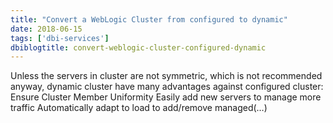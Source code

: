 ```yaml
---
title: "Convert a WebLogic Cluster from configured to dynamic"
date: 2018-06-15
tags: ['dbi-services']
dbiblogtitle: convert-weblogic-cluster-configured-dynamic
---
```

Unless the servers in cluster are not symmetric, which is not recommended anyway, dynamic cluster have many advantages against configured cluster: Ensure Cluster Member Uniformity Easily add new servers to manage more traffic Automatically adapt to load to add/remove managed(…)